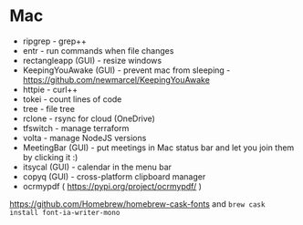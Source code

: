 # Mac

- ripgrep - grep++
- entr - run commands when file changes
- rectangleapp (GUI) - resize windows
- KeepingYouAwake (GUI) - prevent mac from sleeping - https://github.com/newmarcel/KeepingYouAwake
- httpie - curl++
- tokei - count lines of code
- tree - file tree
- rclone - rsync for cloud (OneDrive)
- tfswitch - manage terraform
- volta - manage NodeJS versions
- MeetingBar (GUI) - put meetings in Mac status bar and let you join them by clicking it :)
- itsycal (GUI) - calendar in the menu bar
- copyq (GUI) - cross-platform clipboard manager
- ocrmypdf ( https://pypi.org/project/ocrmypdf/ )

https://github.com/Homebrew/homebrew-cask-fonts and `brew cask install font-ia-writer-mono`

